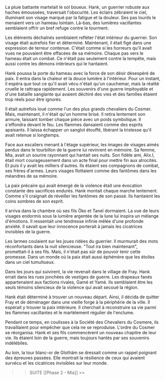 
La pluie battante martelait le sol boueux. Hank, un guerrier robuste aux haches émoussées, traversait l'obscurité. Les éclairs zébraient le ciel, illuminant son visage marqué par la fatigue et la douleur. Ses pas lourds le menaient vers un hameau lointain. Là-bas, des lumières vacillantes semblaient offrir un bref refuge contre le tourment.

Les éléments déchaînés semblaient refléter l'état intérieur du guerrier. Son visage était autrefois fier et déterminé. Maintenant, il était figé dans une expression de terreur contenue. C'était comme si les horreurs qu'il avait vues ne pouvaient être effacées de sa mémoire. Chaque pas vers le hameau était un combat. Ce n'était pas seulement contre la tempête, mais aussi contre les démons intérieurs qui le hantaient.

Hank poussa la porte du hameau avec la force de son désir désespéré de paix. Il entra dans la chaleur et la douce lumière à l'intérieur. Pour un instant, il espéra que tout ce qu'il avait vécu n'était qu'un cauchemar, mais la réalité cruelle le rattrapa rapidement. Les souvenirs d'une guerre impitoyable et d'une bataille sanglante qui avaient déchiré des vies et des familles étaient trop réels pour être ignorés.

Il était autrefois loué comme l'un des plus grands chevaliers du Cosmer. Mais, maintenant, il n'était qu'un homme brisé. Il retira lentement son armure, laissant tomber chaque pièce avec un poids symbolique. Il s'effondra devant le feu. Les flammes dansaient comme des esprits apaisants. Il laissa échapper un sanglot étouffé, libérant la tristesse qu'il avait retenue si longtemps.

Face aux escaliers menant à l'étage supérieur, les images de visages aimés perdus dans le tourbillon de la guerre lui revinrent en mémoire. Sa femme, Mia, avait un sourire rayonnant qui hantait ses nuits. Son fidèle ami, Alix.I, était mort courageusement dans un acte final pour mettre fin aux atrocités. Et puis il y avait les milliers d'autres. Ils étaient ses compagnons de combat, ses frères d'armes. Leurs visages flottaient comme des fantômes dans les méandres de sa mémoire.

La paix précaire qui avait émergé de la violence était une évocation constante des sacrifices endurés. Hank montait chaque marche lentement. Comme s'il craignait de réveiller les fantômes de son passé. Ils hantaient les coins sombres de son esprit.

Il arriva dans la chambre où ses fils Öko et Taneï dormaient. La vue de leurs visages endormis sous la lumière argentée de la lune lui inspira un mélange d'émotions. Il ressentait une tendresse infinie mêlée d'une profonde anxiété. Il savait que leur innocence porterait à jamais les cicatrices invisibles de la guerre.

Les larmes coulaient sur les joues ridées du guerrier. Il murmurait des mots réconfortants dans la nuit silencieuse. "Tout ira bien maintenant", promettait-il à ses fils. Mais, il n'était pas sûr de pouvoir tenir cette promesse. Dans un monde où la paix était aussi éphémère que les étoiles dans un ciel tumultueux.

Dans les jours qui suivirent, la vie revenait dans le village de Fray. Hank errait dans les rues jonchées de vestiges de guerre. Les drapeaux fanés appartenaient aux factions rivales, Gamé et Yamé. Ils semblaient être les seuls témoins silencieux de la violence qui avait secoué la région.

Hank était déterminé à trouver un nouveau départ. Ainsi, il décida de quitter Fray et de déménager dans une vieille forge à la périphérie de la ville. Il espérait y trouver la paix intérieure. Il cherchait à reconstruire sa vie parmi les flammes vacillantes et le martèlement régulier de l'enclume.

Pendant ce temps, en coulisses à la Société des Chevaliers du Cosmere, ils travaillaient pour empêcher que cela ne se reproduise. L'ordre du Cosmer se réorganisa. Hank et ses fils commencèrent un nouveau chapitre de leur vie. Ils étaient loin de la guerre, mais toujours hantés par ses souvenirs indélébiles.

Au loin, la tour blanc-or de Glothäm se dressait comme un rappel poignant des épreuves passées. Elle montrait la résilience de ceux qui avaient survécu et les cicatrices invisibles sur leur monde.

>> SUITE [[Phase 2 - Mia]]  >>